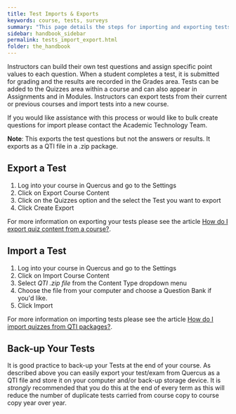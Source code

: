 ```yaml
---
title: Test Imports & Exports
keywords: course, tests, surveys
summary: "This page details the steps for importing and exporting tests into your courses."
sidebar: handbook_sidebar
permalink: tests_import_export.html
folder: the_handbook
---
```


Instructors can build their own test questions and assign specific point values to each question. When a student completes a test, it is submitted for grading and the results are recorded in the Grades area. Tests can be added to the Quizzes area within a course and can also appear in Assignments and in Modules. Instructors can export tests from their current or previous courses and import tests into a new course.

If you would like assistance with this process or would like to bulk create questions for import please contact the Academic Technology Team.

**Note**: This exports the test questions but not the answers or results. It exports as a QTI file in a .zip package.

## Export a Test
   1. Log into your course in Quercus and go to the Settings
   2. Click on Export Course Content
   3. Click on the Quizzes option and the select the Test you want to export
   4. Click Create Export

For more information on exporting your tests please see the article [How do I export quiz content from a course?](https://community.canvaslms.com/docs/DOC-13094-415263225).


## Import a Test
   1. Log into your course in Quercus and go to the Settings
   2. Click on Import Course Content
   3. Select *QTI .zip file* from the Content Type dropdown menu
   4. Choose the file from your computer and choose a Question Bank if you'd like.
   5. Click Import

For more information on importing tests please see the article [How do I import quizzes from QTI packages?](https://community.canvaslms.com/docs/DOC-12683-4152724198).

## Back-up Your Tests

It is good practice to back-up your Tests at the end of your course. As described above you can easily export your test/exam from Quercus as a QTI file and store it on your computer and/or back-up storage device. It is *strongly* recommended that you do this at the end of every term as this will reduce the number of duplicate tests carried from course copy to course copy year over year.
